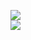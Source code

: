 [![](https://img.shields.io/badge/Made%20With-Github%20Spray-lightgrey.svg?style=for-the-badge&logo=github)](https://github.com/Annihil/github-spray#17510)  
[![](https://i.imgur.com/2DrTn0Z.gif)](https://github.com/Annihil/github-spray)